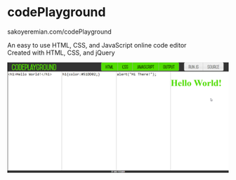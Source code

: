 # codePlayground
sakoyeremian.com/codePlayground

An easy to use HTML, CSS, and JavaScript online code editor  
  Created with HTML, CSS, and jQuery


  ![alt tag](https://raw.githubusercontent.com/SakoY/codePlayground/master/codePlayground.png)
